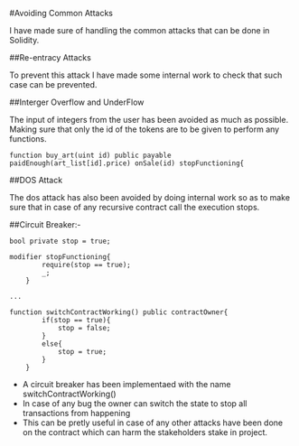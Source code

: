  
#Avoiding Common Attacks

I have made sure of handling the common attacks that can be done in Solidity.

##Re-entracy Attacks

To prevent this attack I have made some internal work to check that such case can be prevented. 

##Interger Overflow and UnderFlow

The input of integers from the user has been avoided as much as possible. Making sure that only the id of the tokens are to be given to perform any functions.

```
function buy_art(uint id) public payable paidEnough(art_list[id].price) onSale(id) stopFunctioning{
```

##DOS Attack

The dos attack has also been avoided by doing internal work so as to make sure that in case of any recursive contract call the execution stops.

##Circuit Breaker:-

```
bool private stop = true;

modifier stopFunctioning{
        require(stop == true);
        _;
    }

...

function switchContractWorking() public contractOwner{
        if(stop == true){
            stop = false;
        }
        else{
            stop = true;
        }
    }
```

- A circuit breaker has been implementaed with the name switchContractWorking()
- In case of any bug the owner can switch the state to stop all transactions from happening
- This can be pretly useful in case of any other attacks have been done on the contract which can harm the stakeholders stake in project.